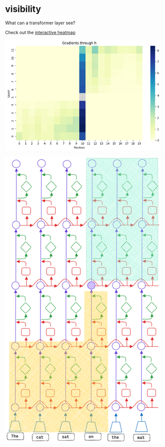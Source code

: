 # visibility
What can a transformer layer see?

<!-- link to interactive heatmap at https://slavachalnev.github.io/visibility/page/vis.html -->

Check out the [interactive heatmap](https://slavachalnev.github.io/visibility/page/vis.html)

![single forward pass of gpt2-small](imgs/1_sample.png)


![unrolled](imgs/transformer_diagram_3.png)